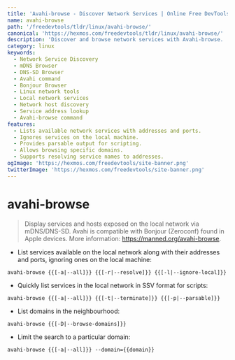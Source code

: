 ```yaml
---
title: 'Avahi-browse - Discover Network Services | Online Free DevTools by Hexmos'
name: avahi-browse
path: '/freedevtools/tldr/linux/avahi-browse/'
canonical: 'https://hexmos.com/freedevtools/tldr/linux/avahi-browse/'
description: 'Discover and browse network services with Avahi-browse.  Quickly identify available services and their addresses. Free online tool, no registration required.'
category: linux
keywords:
  - Network Service Discovery
  - mDNS Browser
  - DNS-SD Browser
  - Avahi command
  - Bonjour Browser
  - Linux network tools
  - Local network services
  - Network host discovery
  - Service address lookup
  - Avahi-browse command
features:
  - Lists available network services with addresses and ports.
  - Ignores services on the local machine.
  - Provides parsable output for scripting.
  - Allows browsing specific domains.
  - Supports resolving service names to addresses.
ogImage: 'https://hexmos.com/freedevtools/site-banner.png'
twitterImage: 'https://hexmos.com/freedevtools/site-banner.png'
---
```


# avahi-browse

> Display services and hosts exposed on the local network via mDNS/DNS-SD.
> Avahi is compatible with Bonjour (Zeroconf) found in Apple devices.
> More information: <https://manned.org/avahi-browse>.

- List services available on the local network along with their addresses and ports, ignoring ones on the local machine:

`avahi-browse {{[-a|--all]}} {{[-r|--resolve]}} {{[-l|--ignore-local]}}`

- Quickly list services in the local network in SSV format for scripts:

`avahi-browse {{[-a|--all]}} {{[-t|--terminate]}} {{[-p|--parsable]}}`

- List domains in the neighbourhood:

`avahi-browse {{[-D|--browse-domains]}}`

- Limit the search to a particular domain:

`avahi-browse {{[-a|--all]}} --domain={{domain}}`

